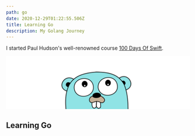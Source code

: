 ```yaml
---
path: go
date: 2020-12-29T01:22:55.506Z
title: Learning Go
description: My Golang Journey
---
```


I started Paul Hudson's well-renowned course [100 Days Of Swift](https://www.hackingwithswift.com/100).

![Go](./go.png "Go Header")

## Learning Go

